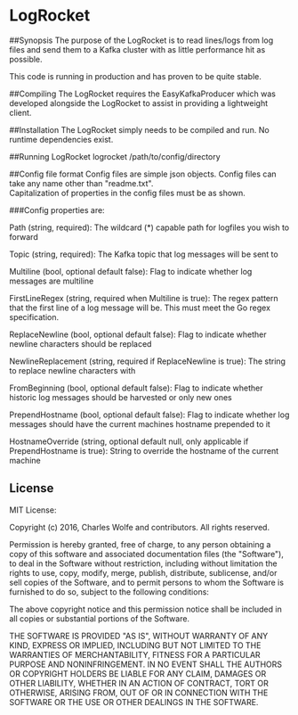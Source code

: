 # LogRocket

##Synopsis
The purpose of the LogRocket is to read lines/logs from log files and send them to a Kafka cluster with as little performance hit as possible.  

This code is running in production and has proven to be quite stable.

##Compiling
The LogRocket requires the EasyKafkaProducer which was developed alongside the LogRocket to assist in providing a lightweight client.

##Installation
The LogRocket simply needs to be compiled and run.  No runtime dependencies exist.

##Running LogRocket
logrocket /path/to/config/directory

##Config file format
Config files are simple json objects.  Config files can take any name other than "readme.txt".  
Capitalization of properties in the config files must be as shown.

###Config properties are:

Path (string, required):  																		The wildcard (*) capable path for logfiles you wish to forward 

Topic (string, required): 																		The Kafka topic that log messages will be sent to

Multiline (bool, optional default false): 														Flag to indicate whether log messages are multiline

FirstLineRegex (string, required when Multiline is true): 										The regex pattern that the first line of a log message will be.  This must meet the Go regex specification.

ReplaceNewline (bool, optional default false): 													Flag to indicate whether newline characters should be replaced

NewlineReplacement (string, required if ReplaceNewline is true): 								The string to replace newline characters with

FromBeginning (bool, optional default false): 													Flag to indicate whether historic log messages should be harvested or only new ones

PrependHostname (bool, optional default false): 												Flag to indicate whether log messages should have the current machines hostname prepended to it

HostnameOverride (string, optional default null, only applicable if PrependHostname is true): 	String to override the hostname of the current machine



## License

MIT License:

Copyright (c) 2016, Charles Wolfe and contributors. All rights reserved.

Permission is hereby granted, free of charge, to any person obtaining a copy of this software and associated documentation files (the "Software"), to deal in the Software without restriction, including without limitation the rights to use, copy, modify, merge, publish, distribute, sublicense, and/or sell copies of the Software, and to permit persons to whom the Software is furnished to do so, subject to the following conditions:

The above copyright notice and this permission notice shall be included in all copies or substantial portions of the Software.

THE SOFTWARE IS PROVIDED "AS IS", WITHOUT WARRANTY OF ANY KIND, EXPRESS OR IMPLIED, INCLUDING BUT NOT LIMITED TO THE WARRANTIES OF MERCHANTABILITY, FITNESS FOR A PARTICULAR PURPOSE AND NONINFRINGEMENT. IN NO EVENT SHALL THE AUTHORS OR COPYRIGHT HOLDERS BE LIABLE FOR ANY CLAIM, DAMAGES OR OTHER LIABILITY, WHETHER IN AN ACTION OF CONTRACT, TORT OR OTHERWISE, ARISING FROM, OUT OF OR IN CONNECTION WITH THE SOFTWARE OR THE USE OR OTHER DEALINGS IN THE SOFTWARE.